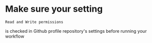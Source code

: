 # Make sure your setting

    Read and Write permissions

is checked in Github profile repository's settings
before running your workflow